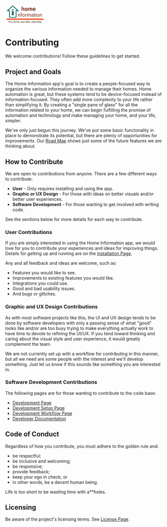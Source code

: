 <img src="src/hi/static/img/hi-logo-w-tagline-197x96.png" alt="Home Information Logo" width="128">

# Contributing

We welcome contributions! Follow these guidelines to get started.

## Project and Goals

The Home Information app's goal is to create a people-focused way to organize the various information needed to manage their homes.  Home automation is great, but these systems tend to be device-focused instead of information-focused. They often add more complexity to your life rather than simplifying it.  By creating a "single pane of glass" for all the information related to your home, we can begin fulfilling the promise of automation and technology and make managing your home, and your life, simpler.

We've only just begun this journey. We've put some basic functonality in place to demonstrate its potential, but there are plenty of opportunities for improvements. Our [Road Map](https://github.com/users/cassandra/projects/1/views/3?visibleFields=%5B%22Title%22%2C168603197%5D&sliceBy%5BcolumnId%5D=168603197) shows just some of the future features we are thinking about.

## How to Contribute

We are open to contributions from anyone.  There are a few different ways to contribute:
- **User** - Only requires installing and using the app.
- **Graphic or UX Design** - For those with ideas on better visuals and/or better user experiences.
- **Software Development** - For those wanting to get involved with writing code.

See the sections below for more details for each way to contribute.

### User Contributions

If you are simply interested in using the Home Information app, we would love for you to contribute your experiences and ideas for improving things.  Details for getting up and running are on the [Installation Page](docs/Installation.md).

Any and all feedback and ideas are welcome, such as:
- Features you would like to see.
- Improvements to existing features you would like.
- Integrations you could use.
- Good and bad usability issues.
- And bugs or glitches.

### Graphic and UX Design Contributions

As with most software projects like this, the UI and UX design tends to be done by software developers with only a passing sense of what "good" looks like and/or are too busy trying to make everything actually work to have time to devote to refining the UI/UX.  If you tend toward thinking and caring about the visual style and user experience, it would greatly complement the team.

We are not currently set up with a workflow for contributing in this manner, but all we need are some people with the interest and we'll develop something.  Just let us know if this sounds like something you are interested in.

### Software Development Contributions

The following pages are for those wanting to contribute to the code base:

- [Development Page](docs/Development.md)
- [Development Setup Page](docs/dev/Setup.md)
- [Development Workflow Page](docs/dev/Workflow.md)
- [Developer Documentation](docs/dev/README.md)

## Code of Conduct

Regardless of how you contribute, you must adhere to the golden rule and:

- be respectful;
- be inclusive and welcoming;
- be responsive;
- provide feedback;
- keep your ego in check; or
- in other words, be a decent human being.

Life is too short to be wasting time with a**holes.

## Licensing

Be aware of the project's licensing terms. See [License Page](LICENSE.md).
